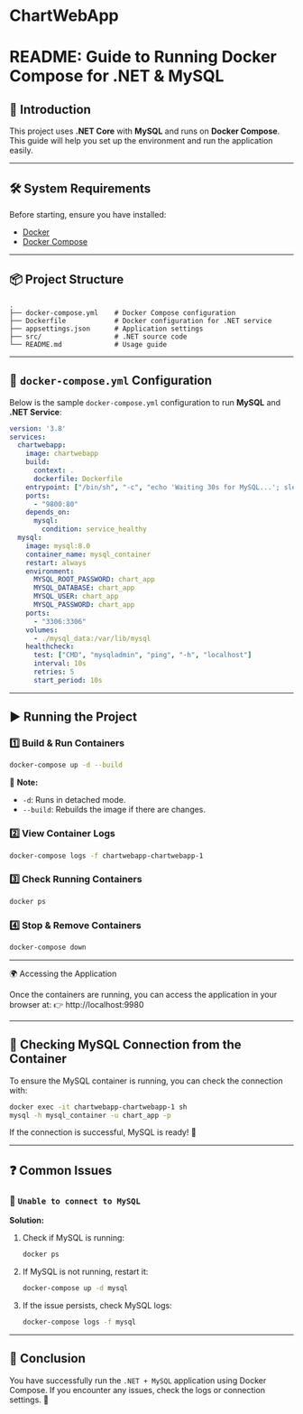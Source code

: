 # ChartWebApp
# README: Guide to Running Docker Compose for .NET & MySQL

## 🚀 Introduction
This project uses **.NET Core** with **MySQL** and runs on **Docker Compose**. This guide will help you set up the environment and run the application easily.

---

## 🛠 System Requirements
Before starting, ensure you have installed:
- [Docker](https://www.docker.com/get-started)
- [Docker Compose](https://docs.docker.com/compose/install/)

---

## 📦 Project Structure
```
.
├── docker-compose.yml    # Docker Compose configuration
├── Dockerfile            # Docker configuration for .NET service
├── appsettings.json      # Application settings
├── src/                  # .NET source code
└── README.md             # Usage guide
```

---

## 🔧 `docker-compose.yml` Configuration
Below is the sample `docker-compose.yml` configuration to run **MySQL** and **.NET Service**:

```yaml
version: '3.8'
services:
  chartwebapp:
    image: chartwebapp
    build:
      context: .
      dockerfile: Dockerfile
    entrypoint: ["/bin/sh", "-c", "echo 'Waiting 30s for MySQL...'; sleep 30; dotnet ChartWebApp.dll"]
    ports:
      - "9800:80"
    depends_on:
      mysql:
        condition: service_healthy
  mysql:
    image: mysql:8.0
    container_name: mysql_container
    restart: always
    environment:
      MYSQL_ROOT_PASSWORD: chart_app
      MYSQL_DATABASE: chart_app
      MYSQL_USER: chart_app
      MYSQL_PASSWORD: chart_app
    ports:
      - "3306:3306"
    volumes:
      - ./mysql_data:/var/lib/mysql
    healthcheck:
      test: ["CMD", "mysqladmin", "ping", "-h", "localhost"]
      interval: 10s
      retries: 5
      start_period: 10s
```

---

## ▶️ Running the Project
### 1️⃣ **Build & Run Containers**
```sh
docker-compose up -d --build
```
📌 **Note:**
- `-d`: Runs in detached mode.
- `--build`: Rebuilds the image if there are changes.

### 2️⃣ **View Container Logs**
```sh
docker-compose logs -f chartwebapp-chartwebapp-1
```

### 3️⃣ **Check Running Containers**
```sh
docker ps
```

### 4️⃣ **Stop & Remove Containers**
```sh
docker-compose down
```

---

🌍 Accessing the Application

Once the containers are running, you can access the application in your browser at:
👉 http://localhost:9980

---
## 🐳 Checking MySQL Connection from the Container
To ensure the MySQL container is running, you can check the connection with:
```sh
docker exec -it chartwebapp-chartwebapp-1 sh
mysql -h mysql_container -u chart_app -p
```

If the connection is successful, MySQL is ready! 🎉

---

## ❓ Common Issues
### 🔴 `Unable to connect to MySQL`
**Solution:**
1. Check if MySQL is running:
   ```sh
   docker ps
   ```
2. If MySQL is not running, restart it:
   ```sh
   docker-compose up -d mysql
   ```
3. If the issue persists, check MySQL logs:
   ```sh
   docker-compose logs -f mysql
   ```

---

## 🎯 Conclusion
You have successfully run the `.NET + MySQL` application using Docker Compose. If you encounter any issues, check the logs or connection settings. 🚀

